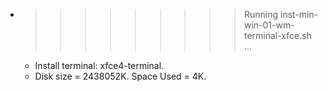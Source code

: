 * >>>>>>>>> Running inst-min-win-01-wm-terminal-xfce.sh ...
  * Install terminal: xfce4-terminal.
  * Disk size = 2438052K. Space Used = 4K.
